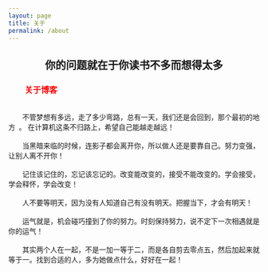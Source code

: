 ```yaml
---
layout: page
title: 关于
permalink: /about
---
```


## <center>你的问题就在于你读书不多而想得太多</center>

### &emsp;&emsp;<font color="red">关于博客</font>
<br>
&emsp;&emsp;不管梦想有多远，走了多少弯路，总有一天，我们还是会回到，那个最初的地方 。
在计算机这条不归路上，希望自己能越走越远！
<br><br>
&emsp;&emsp;当黑暗来临的时候，连影子都会离开你，所以做人还是要靠自己。努力变强，让别人离不开你！
<br><br>
&emsp;&emsp;记住该记住的，忘记该忘记的。改变能改变的，接受不能改变的。学会接受，学会释怀，学会改变！
<br><br>
&emsp;&emsp;人不要等明天，因为没有人知道自己有没有明天。把握当下，才会有明天！
<br><br>
&emsp;&emsp;运气就是，机会碰巧撞到了你的努力。时刻保持努力，说不定下一次相遇就是你的运气！
<br><br>
&emsp;&emsp;其实两个人在一起，不是一加一等于二，而是各自剪去零点五，然后加起来就等于一。找到合适的人，多为她做点什么，好好在一起！